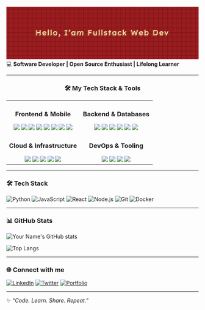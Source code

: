 ![rxu](img/githubpng.png)
💻 **Software Developer | Open Source Enthusiast | Lifelong Learner**

---

<table align="center">
<h3 align="center">🛠️ My Tech Stack & Tools</h3>
  <tr>
    <td align="center" width="50%">
      <h3>Frontend & Mobile</h3>
      <img src="https://cdn.jsdelivr.net/gh/devicons/devicon/icons/react/react-original.svg" width="40"/> 
      <img src="https://cdn.jsdelivr.net/gh/devicons/devicon/icons/nextjs/nextjs-original.svg" width="40"/>
      <img src="https://cdn.jsdelivr.net/gh/devicons/devicon/icons/typescript/typescript-original.svg" width="40"/>
      <img src="https://cdn.jsdelivr.net/gh/devicons/devicon/icons/javascript/javascript-original.svg" width="40"/>
      <img src="https://cdn.jsdelivr.net/gh/devicons/devicon/icons/html5/html5-original.svg" width="40"/>
      <img src="https://cdn.jsdelivr.net/gh/devicons/devicon/icons/css3/css3-original.svg" width="40"/>
      <img src="https://cdn.jsdelivr.net/gh/devicons/devicon/icons/sass/sass-original.svg" width="40"/>
      <img src="https://cdn.jsdelivr.net/gh/devicons/devicon/icons/tailwindcss/tailwindcss-plain.svg" width="40"/>
    </td>
    <td align="center" width="50%">
      <h3>Backend & Databases</h3>
      <img src="https://cdn.jsdelivr.net/gh/devicons/devicon/icons/nodejs/nodejs-original.svg" width="40"/>
      <img src="https://cdn.jsdelivr.net/gh/devicons/devicon/icons/python/python-original.svg" width="40"/>
      <img src="https://cdn.jsdelivr.net/gh/devicons/devicon/icons/express/express-original.svg" width="40"/>
      <img src="https://cdn.jsdelivr.net/gh/devicons/devicon/icons/postgresql/postgresql-original.svg" width="40"/>
      <img src="https://cdn.jsdelivr.net/gh/devicons/devicon/icons/mongodb/mongodb-original.svg" width="40"/>
      <img src="https://cdn.jsdelivr.net/gh/devicons/devicon/icons/redis/redis-original.svg" width="40"/>
    </td>
  </tr>
  <tr>
    <td align="center" width="50%">
      <h3>Cloud & Infrastructure</h3>
      <img src="https://cdn.jsdelivr.net/gh/devicons/devicon/icons/aws/aws-original.svg" width="40"/>
      <img src="https://cdn.jsdelivr.net/gh/devicons/devicon/icons/googlecloud/googlecloud-original.svg" width="40"/>
      <img src="https://cdn.jsdelivr.net/gh/devicons/devicon/icons/firebase/firebase-plain.svg" width="40"/>
      <img src="https://cdn.jsdelivr.net/gh/devicons/devicon/icons/heroku/heroku-original.svg" width="40"/>
      <img src="https://cdn.jsdelivr.net/gh/devicons/devicon/icons/vercel/vercel-original.svg" width="40"/>
    </td>
    <td align="center" width="50%">
      <h3>DevOps & Tooling</h3>
      <img src="https://cdn.jsdelivr.net/gh/devicons/devicon/icons/docker/docker-original.svg" width="40"/>
      <img src="https://cdn.jsdelivr.net/gh/devicons/devicon/icons/github/github-original.svg" width="40"/>
      <img src="https://cdn.jsdelivr.net/gh/devicons/devicon/icons/git/git-original.svg" width="40"/>
      <img src="https://cdn.jsdelivr.net/gh/devicons/devicon/icons/linux/linux-original.svg" width="40"/>
    </td>
  </tr>
</table>

---

### 🛠️ Tech Stack

![Python](https://img.shields.io/badge/-Python-3776AB?style=flat&logo=python&logoColor=white)
![JavaScript](https://img.shields.io/badge/-JavaScript-F7DF1E?style=flat&logo=javascript&logoColor=black)
![React](https://img.shields.io/badge/-React-61DAFB?style=flat&logo=react&logoColor=black)
![Node.js](https://img.shields.io/badge/-Node.js-339933?style=flat&logo=node.js&logoColor=white)
![Git](https://img.shields.io/badge/-Git-F05032?style=flat&logo=git&logoColor=white)
![Docker](https://img.shields.io/badge/-Docker-2496ED?style=flat&logo=docker&logoColor=white)

---

### 📊 GitHub Stats

![Your Name's GitHub stats](https://github-readme-stats.vercel.app/api?username=USERNAME&show_icons=true&theme=tokyonight)

![Top Langs](https://github-readme-stats.vercel.app/api/top-langs/?username=USERNAME&layout=compact&theme=tokyonight)

---

### 🌐 Connect with me

[![LinkedIn](https://img.shields.io/badge/LinkedIn-%230A66C2.svg?&logo=linkedin&logoColor=white)](https://linkedin.com/in/USERNAME)
[![Twitter](https://img.shields.io/badge/Twitter-%231DA1F2.svg?&logo=twitter&logoColor=white)](https://twitter.com/USERNAME)
[![Portfolio](https://img.shields.io/badge/Portfolio-%23000000.svg?&logo=firefox&logoColor=white)](https://your-website.com)

---

✨ _“Code. Learn. Share. Repeat.”_
